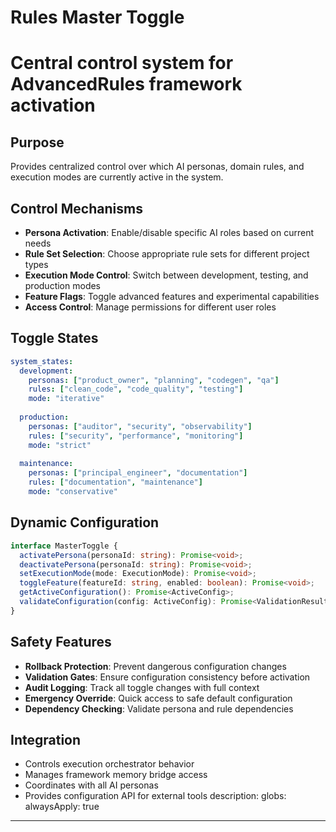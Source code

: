 # Rules Master Toggle
# Central control system for AdvancedRules framework activation

## Purpose
Provides centralized control over which AI personas, domain rules, and execution modes are currently active in the system.

## Control Mechanisms
- **Persona Activation**: Enable/disable specific AI roles based on current needs
- **Rule Set Selection**: Choose appropriate rule sets for different project types
- **Execution Mode Control**: Switch between development, testing, and production modes
- **Feature Flags**: Toggle advanced features and experimental capabilities
- **Access Control**: Manage permissions for different user roles

## Toggle States
```yaml
system_states:
  development:
    personas: ["product_owner", "planning", "codegen", "qa"]
    rules: ["clean_code", "code_quality", "testing"]
    mode: "iterative"
    
  production:
    personas: ["auditor", "security", "observability"]
    rules: ["security", "performance", "monitoring"]
    mode: "strict"
    
  maintenance:
    personas: ["principal_engineer", "documentation"]
    rules: ["documentation", "maintenance"]
    mode: "conservative"
```

## Dynamic Configuration
```typescript
interface MasterToggle {
  activatePersona(personaId: string): Promise<void>;
  deactivatePersona(personaId: string): Promise<void>;
  setExecutionMode(mode: ExecutionMode): Promise<void>;
  toggleFeature(featureId: string, enabled: boolean): Promise<void>;
  getActiveConfiguration(): Promise<ActiveConfig>;
  validateConfiguration(config: ActiveConfig): Promise<ValidationResult>;
}
```

## Safety Features
- **Rollback Protection**: Prevent dangerous configuration changes
- **Validation Gates**: Ensure configuration consistency before activation
- **Audit Logging**: Track all toggle changes with full context
- **Emergency Override**: Quick access to safe default configuration
- **Dependency Checking**: Validate persona and rule dependencies

## Integration
- Controls execution orchestrator behavior
- Manages framework memory bridge access
- Coordinates with all AI personas
- Provides configuration API for external tools
description:
globs:
alwaysApply: true
---
